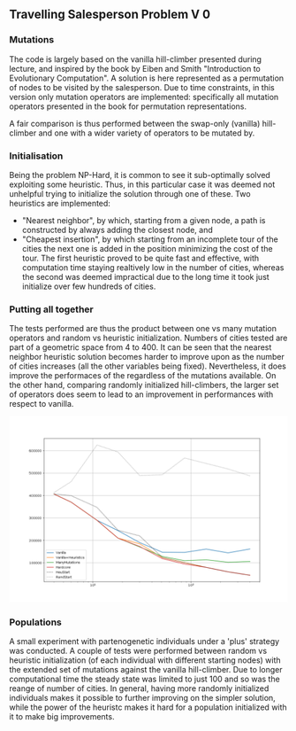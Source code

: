 ## Travelling Salesperson Problem  V 0

### Mutations

The code is largely based on the vanilla hill-climber presented during lecture, and inspired by the book by Eiben and Smith "Introduction to Evolutionary Computation".
A solution is here represented as a permutation of nodes to be visited by the salesperson. Due to time constraints, in this version only mutation operators are implemented: specifically all mutation operators presented in the book for permutation representations.

A fair comparison is thus performed between the swap-only (vanilla) hill-climber and one with a wider variety of operators to be mutated by.

### Initialisation

Being the problem NP-Hard, it is common to see it sub-optimally solved exploiting some heuristic. Thus, in this particular case it was deemed not unhelpful trying to initialize the solution through one of these.
Two heuristics are implemented:
- "Nearest neighbor", by which, starting from a given node, a path is constructed by always adding the closest node, and
- "Cheapest insertion", by which starting from an incomplete tour of the cities the next one is added in the position minimizing the cost of the tour.
The first heuristic proved to be quite fast and effective, with computation time staying realtively low in the number of cities, whereas the second was deemed impractical due to the long time it took just initialize over few hundreds of cities.

### Putting all together

The tests performed are thus the product between one vs many mutation operators and random vs heuristic initialization. Numbers of cities tested are part of a geometric space from 4 to 400.
It can be seen that the nearest neighbor heuristic solution becomes harder to improve upon as the number of cities increases (all the other variables being fixed). Nevertheless, it does improve the performaces of the regardless of the mutations available.
On the other hand, comparing randomly initialized hill-climbers, the larger set of operators does seem to lead to an improvement in performances with respect to vanilla.

![alt text](https://github.com/giovannipogg/computational_intelligence/blob/main/tsp/Figure_1.png)


### Populations

A small experiment with partenogenetic individuals under a 'plus' strategy was conducted.
A couple of tests were performed between random vs heuristic initialization (of each individual with different starting nodes) with the extended set of mutations against the vanilla hill-climber. Due to longer computational time the steady state was limited to just 100 and so was the reange of number of cities. In general, having more randomly initialized individuals makes it possible to further improving on the simpler solution, while the power of the heuristc makes it hard for a population initialized with it to make big improvements.
